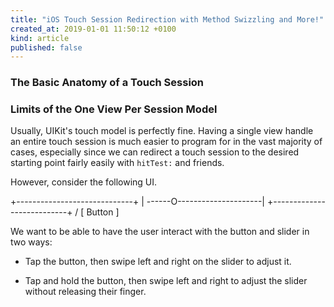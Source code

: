 ```yaml
---
title: "iOS Touch Session Redirection with Method Swizzling and More!"
created_at: 2019-01-01 11:50:12 +0100
kind: article
published: false
---
```


### The Basic Anatomy of a Touch Session



### Limits of the One View Per Session Model

Usually, UIKit's touch model is perfectly fine. Having a single view handle an entire touch session is much easier to program for in the vast majority of cases, especially since we can redirect a touch session to the desired starting point fairly easily with `hitTest:` and friends.

However, consider the following UI.

+-----------------------------+
| ------O---------------------|
+-------------  --------------+
              \/
          [ Button ]

We want to be able to have the user interact with the button and slider in two ways:

- Tap the button, then swipe left and right on the slider to adjust it.

- Tap and hold the button, then swipe left and right to adjust the slider without releasing their finger.



